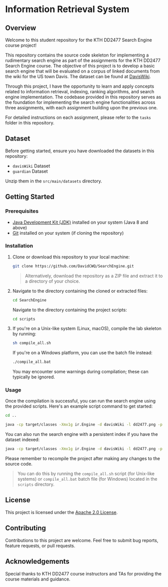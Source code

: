# Information Retrieval System

## Overview

Welcome to this student repository for the KTH DD2477 Search Engine course project!

This repository contains the source code skeleton for implementing a rudimentary search engine as part of the assignments for the KTH DD2477 Search Engine course. The objective of this project is to develop a basic search engine that will be evaluated on a corpus of linked documents from the wiki for the US town Davis. The dataset can be found at [DavisWiki](https://daviswiki.org/).

Through this project, I have the opportunity to learn and apply concepts related to information retrieval, indexing, ranking algorithms, and search engine implementation. The codebase provided in this repository serves as the foundation for implementing the search engine functionalities across three assignments, with each assignment building upon the previous one.

For detailed instructions on each assignment, please refer to the `tasks` folder in this repository.

## Dataset

Before getting started, ensure you have downloaded the datasets in this repository:
- `davisWiki` Dataset
- `guardian` Dataset

Unzip them in the `src/main/datasets` directory.

## Getting Started

### Prerequisites
- [Java Development Kit (JDK)](https://www.oracle.com/java/technologies/javase-jdk11-downloads.html) installed on your system (Java 8 and above)
- [Git](https://git-scm.com/) installed on your system (if cloning the repository)

### Installation

1. Clone or download this repository to your local machine:

   ```bash
   git clone https://github.com/DavidCWQ/SearchEngine.git
   ```

   > Alternatively, download the repository as a ZIP file and extract it to a directory of your choice.

2. Navigate to the directory containing the cloned or extracted files:

   ```bash
   cd SearchEngine
   ```

   Navigate to the directory containing the project scripts:

   ```bash
   cd scripts
   ```

3. If you're on a Unix-like system (Linux, macOS), compile the lab skeleton by running:

   ```bash
   sh compile_all.sh
   ```

   If you're on a Windows platform, you can use the batch file instead:

   ```bash
   ./compile_all.bat
   ```

   You may encounter some warnings during compilation; these can typically be ignored.

### Usage

Once the compilation is successful, you can run the search engine using the provided scripts. Here's an example script command to get started:

```bash
cd ..
```

```bash
java -cp target/classes -Xmx1g ir.Engine -d davisWiki -l dd2477.png -p patterns.txt
```

You can also run the search engine with a persistent index if you have the dataset indexed:

```bash
java -cp target/classes -Xmx1g ir.Engine -d davisWiki -l dd2477.png -p patterns.txt -ni
```

Please remember to recompile the project after making any changes to the source code. 

> You can do this by running the `compile_all.sh` script (for Unix-like systems) or `compile_all.bat` batch file (for Windows) located in the `scripts` directory.

## License

This project is licensed under the [Apache 2.0 License](LICENSE).

## Contributing

Contributions to this project are welcome. Feel free to submit bug reports, feature requests, or pull requests.

## Acknowledgements

Special thanks to KTH DD2477 course instructors and TAs for providing the course materials and guidance.

